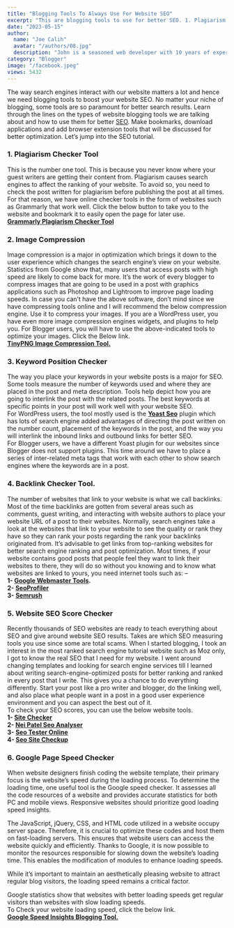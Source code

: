 ```yaml
---
title: "Blogging Tools To Always Use For Website SEO"
excerpt: "This are blogging tools to use for better SEO. 1. Plagiarism Checker Tool 2. Image Compression Tool 3. Keyword Position Checker and more."
date: "2023-05-15"
author:
  name: "Joe Calih"
  avatar: "/authors/08.jpg"
  description: "John is a seasoned web developer with 10 years of experience in React and Next.js."
category: "Blogger"
image: "/facebook.jpeg"
views: 5432
---
```



The way search engines interact with our website matters a lot and hence we need blogging tools to boost your website SEO. No matter your niche of blogging, some tools are so paramount for better search results. Learn through the lines on the types of website blogging tools we are talking about and how to use them for better [SEO](/category/SEO). Make bookmarks, download applications and add browser extension tools that will be discussed for better optimization. Let’s jump into the SEO tutorial.

### 1. Plagiarism Checker Tool

This is the number one tool. This is because you never know where your guest writers are getting their content from. Plagiarism causes search engines to affect the ranking of your website. To avoid so, you need to check the post written for plagiarism before publishing the post at all times. For that reason, we have online checker tools in the form of websites such as Grammarly that work well. Click the below button to take you to the website and bookmark it to easily open the page for later use.  
[**Grammarly Plagiarism Checker Tool**](https://www.grammarly.com/plagiarism-checker)

### 2. Image Compression

Image compression is a major in optimization which brings it down to the user experience which changes the search engine’s view on your website. Statistics from Google show that, many users that access posts with high speed are likely to come back for more. It’s the work of every blogger to compress images that are going to be used in a post with graphics applications such as Photoshop and Lightroom to improve page loading speeds. In case you can’t have the above software, don’t mind since we have compressing tools online and I will recommend the below compression engine. Use it to compress your images. If you are a WordPress user, you have even more image compression engines widgets, and plugins to help you. For Blogger users, you will have to use the above-indicated tools to optimize your images. Click the Below link.  
[**TinyPNG Image Compression Tool.**](https://tinypng.com/)

### 3. Keyword Position Checker

The way you place your keywords in your website posts is a major for SEO. Some tools measure the number of keywords used and where they are placed in the post and meta description. Tools help depict how you are going to interlink the post with the related posts. The best keywords at specific points in your post will work well with your website SEO.  
For WordPress users, the tool mostly used is the [**Yoast Seo**](http://yoast.com/) plugin which has lots of search engine added advantages of directing the post written on the number count, placement of the keywords in the post, and the way you will interlink the inbound links and outbound links for better SEO.  
For Blogger users, we have a different Yoast plugin for our websites since Blogger does not support plugins. This time around we have to place a series of inter-related meta tags that work with each other to show search engines where the keywords are in a post.

### 4. Backlink Checker Tool.

The number of websites that link to your website is what we call backlinks. Most of the time backlinks are gotten from several areas such as comments, guest writing, and interacting with website authors to place your website URL of a post to their websites. Normally, search engines take a look at the websites that link to your website to see the quality or rank they have so they can rank your posts regarding the rank your backlinks originated from. It’s advisable to get links from top-ranking websites for better search engine ranking and post optimization. Most times, if your website contains good posts that people feel they want to link their websites to there, they will do so without you knowing and to know what websites are linked to yours, you need internet tools such as: –  
**1- [Google Webmaster Tools](https://search.google.com/search-console).**  
**2- [SeoProfiler](http://seoprofiler.com/)**  
**3- [Semrush](http://semrush.com/)**

### 5. Website SEO Score Checker

Recently thousands of SEO websites are ready to teach everything about SEO and give around website SEO results. Takes are which SEO measuring tools you use since some are total scams. When I started blogging, I took an interest in the most ranked search engine tutorial website such as Moz only, I got to know the real SEO that I need for my website. I went around changing templates and looking for search engine services till I learned about writing search-engine-optimized posts for better ranking and ranked in every post that I write. This gives you a chance to do everything differently. Start your post like a pro writer and blogger, do the linking well, and also place what people want in a post in a good user experience environment and you can aspect the best out of it.  
To check your SEO scores, you can use the below website tools.  
**1- [Site Checker](https://sitechecker.pro/)**  
**2- [Nei Patel Seo Analyser](https://neilpatel.com/seo-analyzer)**  
**3- [Seo Tester Online](https://www.seotesteronline.com/)**  
**4- [Seo Site Checkup](https://seositecheckup.com/)**

### 6. Google Page Speed Checker

When website designers finish coding the website template, their primary focus is the website’s speed during the loading process. To determine the loading time, one useful tool is the Google speed checker. It assesses all the code resources of a website and provides accurate statistics for both PC and mobile views. Responsive websites should prioritize good loading speed insights.

The JavaScript, jQuery, CSS, and HTML code utilized in a website occupy server space. Therefore, it is crucial to optimize these codes and host them on fast-loading servers. This ensures that website users can access the website quickly and efficiently. Thanks to Google, it is now possible to monitor the resources responsible for slowing down the website’s loading time. This enables the modification of modules to enhance loading speeds.

While it’s important to maintain an aesthetically pleasing website to attract regular blog visitors, the loading speed remains a critical factor.

Google statistics show that websites with better loading speeds get regular visitors than websites with slow loading speeds.  
To Check your website loading speed, click the below link.  
[**Google Speed Insights Blogging Tool.**](https://developers.google.com/speed/pagespeed/insights/?)